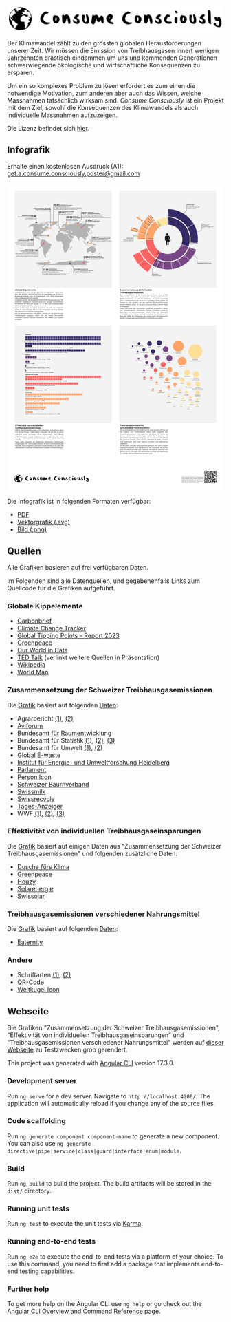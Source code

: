 ![Logo](Logo.png)

Der Klimawandel zählt zu den grössten globalen Herausforderungen unserer Zeit.
Wir müssen die Emission von Treibhausgasen innert wenigen Jahrzehnten drastisch eindämmen um uns und kommenden Generationen schwerwiegende ökologische und wirtschaftliche Konsequenzen zu ersparen.

Um ein so komplexes Problem zu lösen erfordert es zum einen die notwendige Motivation, zum anderen aber auch das Wissen, welche Massnahmen tatsächlich wirksam sind.
_Consume Consciously_ ist ein Projekt mit dem Ziel, sowohl die Konsequenzen des Klimawandels als auch individuelle Massnahmen aufzuzeigen.

Die Lizenz befindet sich [hier](LICENSE).

## Infografik

Erhalte einen kostenlosen Ausdruck (A1): get.a.consume.consciously.poster@gmail.com

![Vorschau](poster/poster.png)

Die Infografik ist in folgenden Formaten verfügbar:

* [PDF](poster/poster.pdf)
* [Vektorgrafik (.svg)](poster/poster.svg)
* [Bild (.png)](poster/poster.png)

## Quellen

Alle Grafiken basieren auf frei verfügbaren Daten.

Im Folgenden sind alle Datenquellen, und gegebenenfalls Links zum Quellcode für die Grafiken aufgeführt.

### Globale Kippelemente

* [Carbonbrief](https://www.carbonbrief.org/explainer-nine-tipping-points-that-could-be-triggered-by-climate-change/)
* [Climate Change Tracker](https://climatechangetracker.org/igcc)
* [Global Tipping Points - Report 2023](https://report-2023.global-tipping-points.org/section2/2-tipping-point-impacts/2-2-assessing-impacts-of-earth-system-tipping-points-on-human-societies/2-2-5-potential-for-earth-system-tipping-points-to-magnify-or-accelerate-impacts-of-global-warming/)
* [Greenpeace](https://www.greenpeace.org.uk/challenges/climate-change/solutions-climate-change/)
* [Our World in Data](https://ourworldindata.org/grapher/consumption-co2-per-capita-equity?tab=table&time=2022)
* [TED Talk](https://www.youtube.com/watch?v=Vl6VhCAeEfQ) (verlinkt weitere Quellen in Präsentation)
* [Wikipedia](https://en.wikipedia.org/wiki/Tipping_points_in_the_climate_system)
* [World Map](https://en.m.wikipedia.org/wiki/File:BlankMap-World.svg)

### Zusammensetzung der Schweizer Treibhausgasemissionen

Die [Grafik](src/app/components/footprint-sunburst/chart.component.ts) basiert auf folgenden [Daten](src/app/data/Data.ts):

* Agrarbericht [(1)](https://www.agrarbericht.ch/de/produktion/tierische-produktion/fleisch-und-eierproduktion), [(2)](https://www.agrarbericht.ch/de/markt/tierische-produkte/milch-und-milchprodukte)
* [Aviforum](https://www.aviforum.ch/Portaldata/1/Resources/wissen/statistiken/de/FB_11_2_23.pdf)
* [Bundesamt für Raumentwicklung](https://www.are.admin.ch/dam/are/de/dokumente/verkehr/dokumente/mikrozensus/verkehrsverhalten-der-bevolkerung-2015.pdf.download.pdf/Verkehrsverhalten%20der%20Bev%C3%B6lkerung%202015.pdf)
* Bundesamt für Statistik [(1)](https://www.bfs.admin.ch/bfs/de/home/statistiken/bevoelkerung.assetdetail.32374798.html), [(2)](https://www.bfs.admin.ch/news/de/2022-0544), [(3)](https://www.bfs.admin.ch/bfs/de/home/statistiken/mobilitaet-verkehr/unfaelle-umweltauswirkungen/umweltauswirkungen.html)
* Bundesamt für Umwelt [(1)](https://www.bafu.admin.ch/bafu/de/home/themen/klima/zustand/daten/co2-statistik.html), [(2)](https://www.bafu.admin.ch/dam/bafu/de/dokumente/abfall/externe-studien-berichte/lebensmittelverluste-in-der-schweiz-umweltbelastung-und-verminderungspotenzial.pdf.download.pdf/ETH-Bericht_Foodwaste_FINAL.pdf)
* [Global E-waste](https://api.globalewaste.org/publications/file/297/Global-E-waste-Monitor-2024.pdf)
* [Institut für Energie- und Umweltforschung Heidelberg](https://www.ifeu.de/fileadmin/uploads/Reinhardt-Gaertner-Wagner-2020-Oekologische-Fu%C3%9Fabdruecke-von-Lebensmitteln-und-Gerichten-in-Deutschland-ifeu-2020.pdf)
* [Parlament](https://www.parlament.ch/de/ratsbetrieb/suche-curia-vista/geschaeft?AffairId=20214259)
* [Person Icon](https://uxwing.com/genderqueer-genderless-person-icon/)
* [Schweizer Baurnverband](https://www.sbv-usp.ch/fileadmin/user_upload/MISTA2022_def_online.pdf)
* [Swissmilk](https://www.swissmilk.ch/de/rezepte-kochideen/tipps-tricks/wie-viel-wiegt-ein-ei/)
* [Swissrecycle](https://swissrecycle.ch/de/wertstoffe-wissen/leistungsbericht-2023/kennzahlen)
* [Tages-Anzeiger](https://www.tagesanzeiger.ch/altkleider-sammlung-nur-wenig-kleider-werden-recycelt-529856152838)
* WWF [(1)](https://www.wwf.ch/de/nachhaltig-leben/footprintrechner), [(2)](https://www.wwf.ch/de/nachhaltig-leben/mein-fussabdruck-mobilitaet), [(3)](https://www.wwf.ch/sites/default/files/doc-2023-04/Faktenblatt_Ern%C3%A4hrung_DE.pdf)

### Effektivität von individuellen Treibhausgaseinsparungen

Die [Grafik](src/app/components/savings/savings-chart.component.ts) basiert auf einigen Daten aus "Zusammensetzung der Schweizer Treibhausgasemissionen" und folgenden zusätzliche Daten:

* [Dusche fürs Klima](https://duschbrause-co2.ch/fileadmin/ihs_bilder_grafiken/infografik_einsparungen_haushalt.jpg)
* [Greenpeace](https://www.greenpeace.ch/static/planet4-switzerland-stateless/2022/03/20967b15-infras_zusammenfassung-laengere-nutzungsdauer_de_20220322.pdf)
* [Houzy](https://www.houzy.ch/post/co2-emissionen-von-heizungen)
* [Solarenergie](https://www.solarenergie.de/photovoltaikanlage/finanzielles/lohnt-sich-photovoltaik/photovoltaik-im-winter)
* [Swissolar](https://www.swissolar.ch/01_wissen/swissolar-publikationen/branchen-faktenblatt_pv_ch_d.pdf)

### Treibhausgasemissionen verschiedener Nahrungsmittel

Die [Grafik](src/app/components/nutrition-ayce/chart.component.ts) basiert auf folgenden [Daten](src/app/data/NutritionAyce.ts):

* [Eaternity](https://foodforfuturefreiburg.de/wp-content/uploads/2022/04/Eaternity-All-you-can-eat.pdf)

### Andere

* Schriftarten [(1)](https://www.fontspace.com/joe-as-font-f26151), [(2)](https://design.ubuntu.com/font)
* [QR-Code](https://www.qrcode-monkey.com/)
* [Weltkugel Icon](https://www.svgrepo.com/svg/137733/world)

## Webseite

Die Grafiken "Zusammensetzung der Schweizer Treibhausgasemissionen", "Effektivität von individuellen Treibhausgaseinsparungen" und "Treibhausgasemissionen verschiedener Nahrungsmittel" werden auf [dieser Webseite](https://co2nscious.web.app/) zu Testzwecken grob gerendert.

This project was generated with [Angular CLI](https://github.com/angular/angular-cli) version 17.3.0.

### Development server

Run `ng serve` for a dev server. Navigate to `http://localhost:4200/`. The application will automatically reload if you change any of the source files.

### Code scaffolding

Run `ng generate component component-name` to generate a new component. You can also use `ng generate directive|pipe|service|class|guard|interface|enum|module`.

### Build

Run `ng build` to build the project. The build artifacts will be stored in the `dist/` directory.

### Running unit tests

Run `ng test` to execute the unit tests via [Karma](https://karma-runner.github.io).

### Running end-to-end tests

Run `ng e2e` to execute the end-to-end tests via a platform of your choice. To use this command, you need to first add a package that implements end-to-end testing capabilities.

### Further help

To get more help on the Angular CLI use `ng help` or go check out the [Angular CLI Overview and Command Reference](https://angular.io/cli) page.
